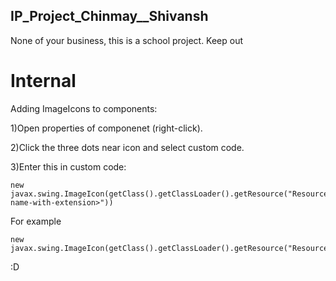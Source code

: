 ## IP_Project_Chinmay__Shivansh

None of your business, this is a school project. Keep out

# Internal
Adding ImageIcons to components:  

1)Open properties of componenet (right-click).  

2)Click the three dots near icon and select custom code.  

3)Enter this in custom code:  

    new javax.swing.ImageIcon(getClass().getClassLoader().getResource("Resources/<image-name-with-extension>")) 
    
 For example 
 
    new javax.swing.ImageIcon(getClass().getClassLoader().getResource("Resources/Billing_background.jpg"))  
    
   
:D
